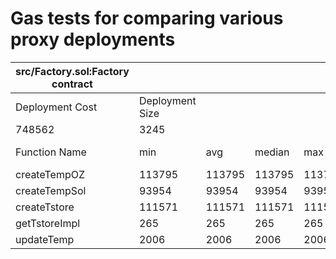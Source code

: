 # Gas tests for comparing various proxy deployments

| src/Factory.sol:Factory contract |                 |        |        |        |         |
| -------------------------------- | --------------- | ------ | ------ | ------ | ------- |
| Deployment Cost                  | Deployment Size |        |        |        |         |
| 748562                           | 3245            |        |        |        |         |
| Function Name                    | min             | avg    | median | max    | # calls |
| createTempOZ                     | 113795          | 113795 | 113795 | 113795 | 1       |
| createTempSol                    | 93954           | 93954  | 93954  | 93954  | 1       |
| createTstore                     | 111571          | 111571 | 111571 | 111571 | 1       |
| getTstoreImpl                    | 265             | 265    | 265    | 265    | 1       |
| updateTemp                       | 2006            | 2006   | 2006   | 2006   | 2       |
